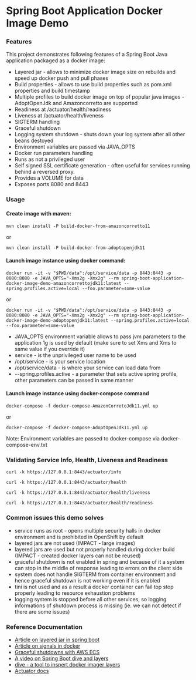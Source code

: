 # Spring Boot Application Docker Image Demo

### Features

This project demonstrates following features of a Spring Boot Java application packaged as a docker image:

* Layered jar - allows to minimize docker image size on rebuilds and speed up docker push and pull phases
* Build properties - allows to use build properties such as pom.xml properties and build timestamp 
* Multiple profiles to build docker image on top of popular java images - AdoptOpenJdk and Amazoncorretto are supported
* Readiness at /actuator/health/readiness
* Liveness at /actuator/health/liveness
* SIGTERM handling
* Graceful shutdown
* Logging system shutdown - shuts down your log system after all other beans destoyed 
* Environment variables are passed via JAVA_OPTS
* Docker run parameters handling
* Runs as not a privileged user
* Self signed SSL certificate generation - often useful for services running behind a reversed proxy.
* Provides a VOLUME for data
* Exposes ports 8080 and 8443

### Usage

#### Create image with maven:
```
mvn clean install -P build-docker-from-amazoncorretto11
```
or

```
mvn clean install -P build-docker-from-adoptopenjdk11
```

#### Launch image instance using docker command:
```
docker run -it -v "$PWD/data":/opt/service/data -p 8443:8443 -p 8080:8080 -e JAVA_OPTS="-Xms2g -Xmx2g" --rm spring-boot-application-docker-image-demo-amazoncorrettojdk11:latest --spring.profiles.active=local --foo.parameter=some-value
```
or

```
docker run -it -v "$PWD/data":/opt/service/data -p 8443:8443 -p 8080:8080 -e JAVA_OPTS="-Xms2g -Xmx2g" --rm spring-boot-application-docker-image-demo-adoptopenjdk11:latest --spring.profiles.active=local --foo.parameter=some-value
```

* JAVA_OPTS environment variable allows to pass jvm parameters to the application 1g is used by default (make sure to set Xms and Xms to same value if you override it)
* service - is the unprivileged  user name to be used
* /opt/service - is your service location
* /opt/service/data - is where your service can load data from
* --spring.profiles.active - a parameter that sets active spring profile,  other parameters can be passed in same manner 


#### Launch image instance using docker-compose command


```
docker-compose -f docker-compose-AmazonCorretoJdk11.yml up
```
or

```
docker-compose -f docker-compose-AdoptOpenJdk11.yml up
```
Note: Environment variables are passed to docker-compose via docker-compose-env.txt

### Validating Service Info, Health, Liveness and Readiness
```
curl -k https://127.0.0.1:8443/actuator/info
```

```
curl -k https://127.0.0.1:8443/actuator/health
```

```
curl -k https://127.0.0.1:8443/actuator/health/liveness
```

```
curl -k https://127.0.0.1:8443/actuator/health/readiness
```

### Common issues this demo solves

* service runs as root - opens multiple security halls in docker environment and is prohibited in OpenShift by default
* layered jars are not used (IMPACT - large images)
* layered jars are used but not properly handled during docker build (IMPACT - created docker layers can not be reused)
* graceful shutdown is not enabled in spring and because of it a system can stop in the middle of response leading to errors on the client side
* system does not handle SIGTERM from container environment and hence graceful shutdown is not working even if it is enabled
* tini is not used and as a result a docker container can fail top stop properly leading to resource exhaustion problems 
* logging system is stopped before all other services, so logging informations of shutdown process is missing (ie. we can not detect if there are some issues)

### Reference Documentation

* [Article on layered jar in spring boot ](https://www.baeldung.com/docker-layers-spring-boot)
* [Article on signals in docker](https://hynek.me/articles/docker-signals/)
* [Graceful shutdowns with AWS ECS](https://aws.amazon.com/ru/blogs/containers/graceful-shutdowns-with-ecs/)
* [A video on Spring Boot dive and layers](https://www.youtube.com/watch?v=WL7U-yGfUXA&t=240sf)
* [dive - a tool to inspert docker imager layers ](https://github.com/wagoodman/dive)
* [Actuator docs](https://docs.spring.io/spring-boot/docs/2.5.x/reference/html/actuator.html#actuator)
